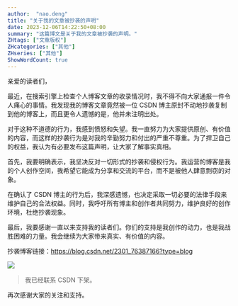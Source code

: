 ```yaml
---
author:  "nao.deng"
title: "关于我的文章被抄袭的声明"
date: 2023-12-06T14:22:50+08:00
summary: "这篇博文是关于我的文章被抄袭的声明。"
ZHtags: ["文章版权"]
ZHcategories: ["其他"]
ZHseries: ["其他"]
ShowWordCount: true
---
```


亲爱的读者们，

最近，在搜索引擎上检查个人博客文章的收录情况时，我不得不向大家通报一件令人痛心的事情。我发现我的博客文章竟然被一位 CSDN 博主原封不动地抄袭复制到他的博客上，而且更令人遗憾的是，他并未注明出处。

对于这种不道德的行为，我感到愤怒和失望。我一直努力为大家提供原创、有价值的内容，而这样的抄袭行为是对我的辛勤努力和付出的严重不尊重。为了捍卫自己的权益，我认为有必要发布这篇声明，让大家了解事实真相。

首先，我要明确表示，我坚决反对一切形式的抄袭和侵权行为。我运营的博客是我的个人创作空间，我希望它能成为分享和交流的平台，而不是被他人肆意剽窃的对象。

在确认了 CSDN 博主的行为后，我深感遗憾，也决定采取一切必要的法律手段来维护自己的合法权益。同时，我呼吁所有博主和创作者共同努力，维护良好的创作环境，杜绝抄袭现象。

最后，我要感谢一直以来支持我的读者们。你们的支持是我创作的动力，也是我战胜困难的力量。我会继续为大家带来真实、有价值的内容。

抄袭博客链接：<https://blog.csdn.net/2301_76387166?type=blog>

![ ](https://cdn.jsdelivr.net/gh/naodeng/blogimg@master/uPic/H4Nwzj.png)

> 我已经联系 CSDN 下架。

再次感谢大家的关注和支持。
